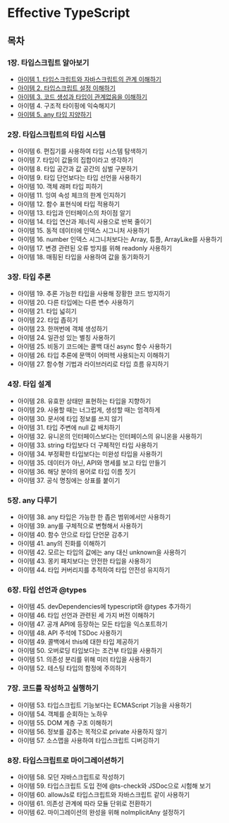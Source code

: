 # Effective TypeScript
## 목차
### 1장. 타입스크립트 알아보기
- [아이템 1. 타입스크립트와 자바스크립트의 관계 이해하기](./contents/chapter01/item01.md)
- [아이템 2. 타입스크립트 설정 이해하기](./contents/chapter01/item02.md)
- [아이템 3. 코드 생성과 타입이 관계없음을 이해하기](./contents/chapter01/item03.md)
- 아이템 4. 구조적 타이핑에 익숙해지기
- [아이템 5. any 타입 지양하기](./contents/chapter01/item05.md)

### 2장. 타입스크립트의 타입 시스템
- 아이템 6. 편집기를 사용하여 타입 시스템 탐색하기
- 아이템 7. 타입이 값들의 집합이라고 생각하기
- 아이템 8. 타입 공간과 값 공간의 심벌 구분하기
- 아이템 9. 타입 단언보다는 타입 선언을 사용하기
- 아이템 10. 객체 래퍼 타입 피하기
- 아이템 11. 잉여 속성 체크의 한계 인지하기
- 아이템 12. 함수 표현식에 타입 적용하기
- 아이템 13. 타입과 인터페이스의 차이점 알기
- 아이템 14. 타입 연산과 제너릭 사용으로 반복 줄이기
- 아이템 15. 동적 데이터에 인덱스 시그니처 사용하기
- 아이템 16. number 인덱스 시그니처보다는 Array, 튜플, ArrayLike를 사용하기
- 아이템 17. 변경 관련된 오류 방지를 위해 readonly 사용하기
- 아이템 18. 매핑된 타입을 사용하여 값을 동기화하기

### 3장. 타입 추론
- 아이템 19. 추론 가능한 타입을 사용해 장황한 코드 방지하기
- 아이템 20. 다른 타입에는 다른 변수 사용하기
- 아이템 21. 타입 넓히기
- 아이템 22. 타입 좁히기
- 아이템 23. 한꺼번에 객체 생성하기
- 아이템 24. 일관성 있는 별칭 사용하기
- 아이템 25. 비동기 코드에는 콜백 대신 async 함수 사용하기
- 아이템 26. 타입 추론에 문맥이 어떠헥 사용되는지 이해하기
- 아이템 27. 함수형 기법과 라이브러리로 타입 흐름 유지하기

### 4장. 타입 설계
- 아이템 28. 유효한 상태만 표현하는 타입을 지향하기
- 아이템 29. 사용할 때는 너그럽게, 생성할 때는 엄격하게
- 아이템 30. 문서에 타입 정보를 쓰지 않기
- 아이템 31. 타입 주변에 null 값 배치하기
- 아이템 32. 유니온의 인터페이스보다는 인터페이스의 유니온을 사용하기
- 아이템 33. string 타입보다 더 구체적인 타입 사용하기
- 아이템 34. 부정확한 타입보다는 미완성 타입을 사용하기
- 아이템 35. 데이터가 아닌, API와 명세를 보고 타입 만들기
- 아이템 36. 해당 분야의 용어로 타입 이름 짓기
- 아이템 37. 공식 명칭에는 상표를 붙이기

### 5장. any 다루기
- 아이템 38. any 타입은 가능한 한 좁은 범위에서만 사용하기
- 아이템 39. any를 구체적으로 변형해서 사용하기
- 아이템 40. 함수 안으로 타입 단언문 감추기
- 아이템 41. any의 진화를 이해하기
- 아이템 42. 모르는 타입의 값에는 any 대신 unknown을 사용하기
- 아이템 43. 몽키 패치보다는 안전한 타입을 사용하기
- 아이템 44. 타입 커버리지를 추적하여 타입 안전성 유지하기

### 6장. 타입 선언과 @types
- 아이템 45. devDependencies에 typescript와 @types 추가하기
- 아이템 46. 타입 선언과 관련된 세 가지 버전 이해하기
- 아이템 47. 공개 API에 등장하는 모든 타입을 익스포트하기
- 아이템 48. API 주석에 TSDoc 사용하기
- 아이템 49. 콜백에서 this에 대한 타입 제공하기
- 아이템 50. 오버로딩 타입보다는 조건부 타입을 사용하기
- 아이템 51. 의존성 분리를 위해 미러 타입을 사용하기
- 아이템 52. 테스팅 타입의 함정에 주의하기

### 7장. 코드를 작성하고 실행하기
- 아이템 53. 타입스크립트 기능보다는 ECMAScript 기능을 사용하기
- 아이템 54. 객체를 순회하는 노하우
- 아이템 55. DOM 계층 구조 이해하기
- 아이템 56. 정보를 감추는 목적으로 private 사용하지 않기
- 아이템 57. 소스맵을 사용하여 타입스크립트 디버깅하기

### 8장. 타입스크립트로 마이그레이션하기
- 아이템 58. 모던 자바스크립트로 작성하기
- 아이템 59. 타입스크립트 도입 전에 @ts-check와 JSDoc으로 시험해 보기
- 아이템 60. allowJs로 타입스크립트와 자바스크립트 같이 사용하기
- 아이템 61. 의존성 관계에 따라 모듈 단위로 전환하기
- 아이템 62. 마이그레이션의 완성을 위해 noImplicitAny 설정하기